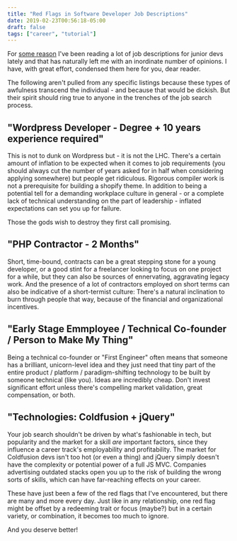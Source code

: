 ```yaml
---
title: "Red Flags in Software Developer Job Descriptions"
date: 2019-02-23T00:56:18-05:00
draft: false
tags: ["career", "tutorial"]
---
```


For [some reason](https://jobletter.io) I've been reading a lot of job descriptions for junior devs lately and that has naturally left me with an inordinate number of opinions. I have, with great effort, condensed them here for you, dear reader.

The following aren't pulled from any specific listings because these types of awfulness transcend the individual - and because that would be dickish. But their spirit should ring true to anyone in the trenches of the job search process.

## "Wordpress Developer - Degree + 10 years experience required"

This is not to dunk on Wordpress but - it is not the LHC. There's a certain amount of inflation to be expected when it comes to job requirements (you should always cut the number of years asked for in half when considering applying somewhere) but people get ridiculous. Rigorous compiler work is not a prerequisite for building a shopify theme. In addition to being a potential tell for a demanding workplace culture in general - or a complete lack of technical understanding on the part of leadership - inflated expectations can set you up for failure.

Those the gods wish to destroy they first call promising.

## "PHP Contractor - 2 Months"

Short, time-bound, contracts can be a great stepping stone for a young developer, or a good stint for a freelancer looking to focus on one project for a while, but they can also be sources of ennervating, aggravating legacy work. And the presence of a lot of contractors employed on short terms can also be indicative of a short-termist culture: There's a natural inclination to burn through people that way, because of the financial and organizational incentives.

## "Early Stage Emmployee / Technical Co-founder / Person to Make My Thing"

Being a technical co-founder or "First Engineer" often means that someone has a brilliant, unicorn-level idea and they just need that tiny part of the entire product / platform / paradigm-shifting technology to be built by someone technical (like you). Ideas are incredibly cheap. Don't invest significant effort unless there's compelling market validation, great compensation, or both.

## "Technologies: Coldfusion + jQuery"

Your job search shouldn't be driven by what's fashionable in tech, but popularity and the market for a skill *are* important factors, since they influence a career track's employability and profitability. The market for Coldfusion devs isn't too hot (or even a thing) and jQuery simply doesn't have the complexity or potential power of a full JS MVC. Companies advertising outdated stacks open you up to the risk of building the wrong sorts of skills, which can have far-reaching effects on your career.

These have just been a few of the red flags that I've encountered, but there are many and more every day. Just like in any relationship, one red flag might be offset by a redeeming trait or focus (maybe?) but in a certain variety, or combination, it becomes too much to ignore.

And you deserve better! 




